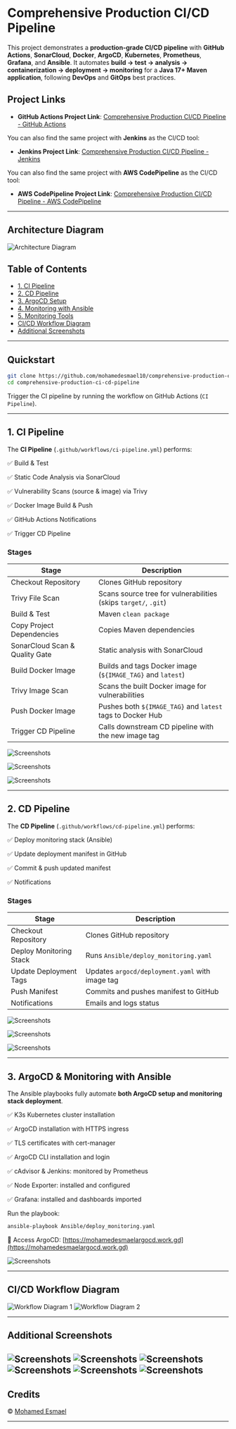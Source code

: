 
# Comprehensive Production CI/CD Pipeline

This project demonstrates a **production-grade CI/CD pipeline** with **GitHub Actions**, **SonarCloud**, **Docker**, **ArgoCD**, **Kubernetes**, **Prometheus**, **Grafana**, and **Ansible**.
It automates **build → test → analysis → containerization → deployment → monitoring** for a **Java 17+ Maven application**, following **DevOps** and **GitOps** best practices.


##  Project Links

* **GitHub Actions Project Link**: [Comprehensive Production CI/CD Pipeline - GitHub Actions](https://github.com/mohamedesmael10/comprehensive-production-ci-cd-pipeline/tree/git-actions-pipeline)

You can also find the same project with **Jenkins** as the CI/CD tool:

* **Jenkins Project Link**: [Comprehensive Production CI/CD Pipeline - Jenkins](https://github.com/mohamedesmael10/comprehensive-production-ci-cd-pipeline/tree/main)


You can also find the same project with **AWS CodePipeline** as the CI/CD tool:

* **AWS CodePipeline Project Link**: [Comprehensive Production CI/CD Pipeline - AWS CodePipeline](https://github.com/mohamedesmael10/comprehensive-production-ci-cd-pipeline/tree/codepipeline)


---

## Architecture Diagram

![Architecture Diagram](https://github.com/mohamedesmael10/comprehensive-production-ci-cd-pipeline/blob/git-actions-pipeline/Screenshots/(0).gif)

## Table of Contents

* [1. CI Pipeline](#1-ci-pipeline)
* [2. CD Pipeline](#2-cd-pipeline)
* [3. ArgoCD Setup](#3-argocd-setup)
* [4. Monitoring with Ansible](#4-monitoring-with-ansible)
* [5. Monitoring Tools](#5-monitoring-tools)
* [CI/CD Workflow Diagram](#cicd-workflow-diagram)
* [Additional Screenshots](#additional-screenshots)

---

## Quickstart

```bash
git clone https://github.com/mohamedesmael10/comprehensive-production-ci-cd-pipeline.git
cd comprehensive-production-ci-cd-pipeline
```

Trigger the CI pipeline by running the workflow on GitHub Actions (`CI Pipeline`).

---

## 1. CI Pipeline

The **CI Pipeline** (`.github/workflows/ci-pipeline.yml`) performs:

✅ Build & Test

✅ Static Code Analysis via SonarCloud

✅ Vulnerability Scans (source & image) via Trivy

✅ Docker Image Build & Push

✅ GitHub Actions Notifications

✅ Trigger CD Pipeline

### Stages

| Stage                          | Description                                                     |
| ------------------------------ | --------------------------------------------------------------- |
| Checkout Repository            | Clones GitHub repository                                        |
| Trivy File Scan                | Scans source tree for vulnerabilities (skips `target/`, `.git`) |
| Build & Test                   | Maven `clean package`                                           |
| Copy Project Dependencies      | Copies Maven dependencies                                       |
| SonarCloud Scan & Quality Gate | Static analysis with SonarCloud                                 |
| Build Docker Image             | Builds and tags Docker image (`${IMAGE_TAG}` and `latest`)      |
| Trivy Image Scan               | Scans the built Docker image for vulnerabilities                |
| Push Docker Image              | Pushes both `${IMAGE_TAG}` and `latest` tags to Docker Hub      |
| Trigger CD Pipeline            | Calls downstream CD pipeline with the new image tag             |

![Screenshots](https://github.com/mohamedesmael10/comprehensive-production-ci-cd-pipeline/blob/git-actions-pipeline/Screenshots/(8).png)

![Screenshots](https://github.com/mohamedesmael10/comprehensive-production-ci-cd-pipeline/blob/git-actions-pipeline/Screenshots/(10).png)

![Screenshots](https://github.com/mohamedesmael10/comprehensive-production-ci-cd-pipeline/blob/git-actions-pipeline/Screenshots/(4).png)

---

## 2. CD Pipeline

The **CD Pipeline** (`.github/workflows/cd-pipeline.yml`) performs:

✅ Deploy monitoring stack (Ansible)

✅ Update deployment manifest in GitHub

✅ Commit & push updated manifest

✅ Notifications

### Stages

| Stage                   | Description                                     |
| ----------------------- | ----------------------------------------------- |
| Checkout Repository     | Clones GitHub repository                        |
| Deploy Monitoring Stack | Runs `Ansible/deploy_monitoring.yaml`           |
| Update Deployment Tags  | Updates `argocd/deployment.yaml` with image tag |
| Push Manifest           | Commits and pushes manifest to GitHub           |
| Notifications           | Emails and logs status                          |

![Screenshots](https://github.com/mohamedesmael10/comprehensive-production-ci-cd-pipeline/blob/git-actions-pipeline/Screenshots/(7).png)

![Screenshots](https://github.com/mohamedesmael10/comprehensive-production-ci-cd-pipeline/blob/git-actions-pipeline/Screenshots/(9).png)

![Screenshots](https://github.com/mohamedesmael10/comprehensive-production-ci-cd-pipeline/blob/git-actions-pipeline/Screenshots/(5).png)

---

## 3. ArgoCD & Monitoring with Ansible

The Ansible playbooks fully automate **both ArgoCD setup and monitoring stack deployment**.

✅ K3s Kubernetes cluster installation

✅ ArgoCD installation with HTTPS ingress

✅ TLS certificates with cert-manager

✅ ArgoCD CLI installation and login

✅ cAdvisor & Jenkins: monitored by Prometheus

✅ Node Exporter: installed and configured

✅ Grafana: installed and dashboards imported

Run the playbook:

```bash
ansible-playbook Ansible/deploy_monitoring.yaml
```

🔗 Access ArgoCD: [https://mohamedesmaelargocd.work.gd](https://mohamedesmaelargocd.work.gd)

![Screenshots](https://github.com/mohamedesmael10/comprehensive-production-ci-cd-pipeline/blob/git-actions-pipeline/Screenshots/(15).png)

---


## CI/CD Workflow Diagram

![Workflow Diagram 1](https://github.com/mohamedesmael10/comprehensive-production-ci-cd-pipeline/blob/git-actions-pipeline/Screenshots/(11).png)
![Workflow Diagram 2](https://github.com/mohamedesmael10/comprehensive-production-ci-cd-pipeline/blob/git-actions-pipeline/Screenshots/(12).png)

---

## Additional Screenshots

![Screenshots](https://github.com/mohamedesmael10/comprehensive-production-ci-cd-pipeline/blob/git-actions-pipeline/Screenshots/(6).png)
![Screenshots](https://github.com/mohamedesmael10/comprehensive-production-ci-cd-pipeline/blob/git-actions-pipeline/Screenshots/(3).png)
![Screenshots](https://github.com/mohamedesmael10/comprehensive-production-ci-cd-pipeline/blob/git-actions-pipeline/Screenshots/(2).png)
![Screenshots](https://github.com/mohamedesmael10/comprehensive-production-ci-cd-pipeline/blob/git-actions-pipeline/Screenshots/(1).png)
![Screenshots](https://github.com/mohamedesmael10/comprehensive-production-ci-cd-pipeline/blob/git-actions-pipeline/Screenshots/(14).png)
![Screenshots](https://github.com/mohamedesmael10/comprehensive-production-ci-cd-pipeline/blob/git-actions-pipeline/Screenshots/(13).png)
---

## Credits

© [Mohamed Esmael](https://www.linkedin.com/in/mohamedesmael)

---

